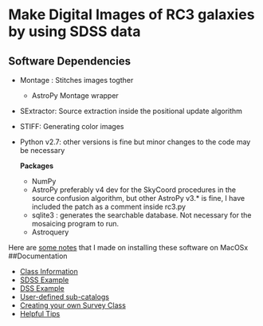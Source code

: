 # Make Digital Images of RC3 galaxies by using SDSS data
## Software Dependencies
- Montage : Stitches images togther
  - AstroPy Montage wrapper
- SExtractor: Source extraction inside the positional update algorithm
- STIFF: Generating color images
- Python v2.7: other versions is fine but minor changes to the code may be necessary
  
  __Packages__
  - NumPy
  - AstroPy preferably v4 dev for the SkyCoord procedures in the source confusion algorithm, but other AstroPy v3.* is fine, I have included the patch as a comment inside rc3.py
  - sqlite3 : generates the searchable database. Not necessary for the mosaicing program to run.
  - Astroquery

Here are [some notes](https://github.com/dorislee0309/workarea-rc3-project/wiki/Installation-on-Factory-Resetted-Mac-OSx-Mavericks) that I made on installing these software on MacOSx
##Documentation
- [Class Information](http://nbviewer.ipython.org/github/ProfessorBrunner/rc3-sdss/blob/master/Documentation/Class%20Information.ipynb)
- [SDSS Example](http://nbviewer.ipython.org/github/ProfessorBrunner/rc3-sdss/blob/master/Documentation/SDSS%20Example.ipynb)
- [DSS Example](http://nbviewer.ipython.org/github/ProfessorBrunner/rc3-sdss/blob/master/Documentation/DSS%20Example.ipynb)
- [User-defined sub-catalogs](http://nbviewer.ipython.org/github/ProfessorBrunner/rc3-sdss/blob/master/Documentation/User-defined%20catalog%20%20example.ipynb)
- [Creating your own Survey Class](http://nbviewer.ipython.org/github/ProfessorBrunner/rc3-sdss/blob/master/Documentation/Creating%20Your%20own%20Survey%20Class.ipynb)
- [Helpful Tips](http://nbviewer.ipython.org/github/ProfessorBrunner/rc3-sdss/blob/master/Documentation/Helpful%20Tips.ipynb)
